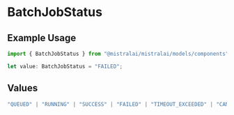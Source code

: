 # BatchJobStatus

## Example Usage

```typescript
import { BatchJobStatus } from "@mistralai/mistralai/models/components";

let value: BatchJobStatus = "FAILED";
```

## Values

```typescript
"QUEUED" | "RUNNING" | "SUCCESS" | "FAILED" | "TIMEOUT_EXCEEDED" | "CANCELLATION_REQUESTED" | "CANCELLED"
```